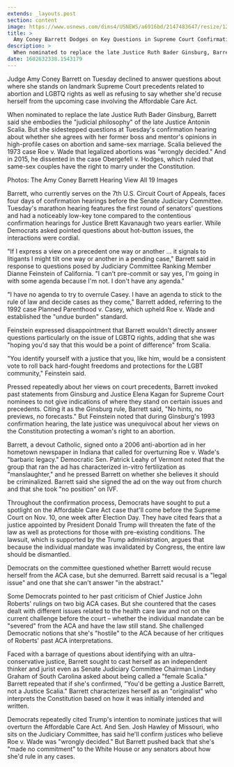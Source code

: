 ```yaml
--- 
extends: _layouts.post 
section: content 
image: https://www.usnews.com/dims4/USNEWS/a6916bd/2147483647/resize/1200x%3E/quality/85/?url=http%3A%2F%2Fmedia.beam.usnews.com%2Ff8%2F77%2Fdb793a374b26a6ccde7bb739a2b3%2F201013-acb-editorial.jpg 
title: > 
  Amy Coney Barrett Dodges on Key Questions in Supreme Court Confirmation Hearing 
description: > 
  When nominated to replace the late Justice Ruth Bader Ginsburg, Barrett said she embodies the "judicial philosophy" of the late Justice Antonin Scalia.But she sidestepped questions at Tuesday's confirmation hearing about whether she agrees with her former boss and mentor's opinions in high-profile cases on abortion and same-sex marriage.Photos: The Amy Coney Barrett Hearing View All 19 ImagesBarrett, who currently serves on the 7th U.S.Circuit Court of Appeals, faces four days of confirmation hearings before the Senate Judiciary Committee.Barrett repeated that if she's confirmed, "You'd be getting a Justice Barrett, not a Justice Scalia." 
date: 1602632338.1543179 
--- 
```

Judge Amy Coney Barrett on Tuesday declined to answer questions about where she stands on landmark Supreme Court precedents related to abortion and LGBTQ rights as well as refusing to say whether she'd recuse herself from the upcoming case involving the Affordable Care Act.

When nominated to replace the late Justice Ruth Bader Ginsburg, Barrett said she embodies the "judicial philosophy" of the late Justice Antonin Scalia. But she sidestepped questions at Tuesday's confirmation hearing about whether she agrees with her former boss and mentor's opinions in high-profile cases on abortion and same-sex marriage. Scalia believed the 1973 case Roe v. Wade that legalized abortions was "wrongly decided." And in 2015, he dissented in the case Obergefell v. Hodges, which ruled that same-sex couples have the right to marry under the Constitution.

Photos: The Amy Coney Barrett Hearing View All 19 Images

Barrett, who currently serves on the 7th U.S. Circuit Court of Appeals, faces four days of confirmation hearings before the Senate Judiciary Committee. Tuesday's marathon hearing features the first round of senators' questions and had a noticeably low-key tone compared to the contentious confirmation hearings for Justice Brett Kavanaugh two years earlier. While Democrats asked pointed questions about hot-button issues, the interactions were cordial.

"If I express a view on a precedent one way or another ... it signals to litigants I might tilt one way or another in a pending case," Barrett said in response to questions posed by Judiciary Committee Ranking Member Dianne Feinstein of California. "I can't pre-commit or say yes, I'm going in with some agenda because I'm not. I don't have any agenda."

"I have no agenda to try to overrule Casey. I have an agenda to stick to the rule of law and decide cases as they come," Barrett added, referring to the 1992 case Planned Parenthood v. Casey, which upheld Roe v. Wade and established the "undue burden" standard.

Feinstein expressed disappointment that Barrett wouldn't directly answer questions particularly on the issue of LGBTQ rights, adding that she was "hoping you'd say that this would be a point of difference" from Scalia.

"You identify yourself with a justice that you, like him, would be a consistent vote to roll back hard-fought freedoms and protections for the LGBT community," Feinstein said.

Pressed repeatedly about her views on court precedents, Barrett invoked past statements from Ginsburg and Justice Elena Kagan for Supreme Court nominees to not give indications of where they stand on certain issues and precedents. Citing it as the Ginsburg rule, Barrett said, "No hints, no previews, no forecasts." But Feinstein noted that during Ginsburg's 1993 confirmation hearing, the late justice was unequivocal about her views on the Constitution protecting a woman's right to an abortion.

Barrett, a devout Catholic, signed onto a 2006 anti-abortion ad in her hometown newspaper in Indiana that called for overturning Roe v. Wade's "barbaric legacy." Democratic Sen. Patrick Leahy of Vermont noted that the group that ran the ad has characterized in-vitro fertilization as "manslaughter," and he pressed Barrett on whether she believes it should be criminalized. Barrett said she signed the ad on the way out from church and that she took "no position" on IVF.

Throughout the confirmation process, Democrats have sought to put a spotlight on the Affordable Care Act case that'll come before the Supreme Court on Nov. 10, one week after Election Day. They have cited fears that a justice appointed by President Donald Trump will threaten the fate of the law as well as protections for those with pre-existing conditions. The lawsuit, which is supported by the Trump administration, argues that because the individual mandate was invalidated by Congress, the entire law should be dismantled.

Democrats on the committee questioned whether Barrett would recuse herself from the ACA case, but she demurred. Barrett said recusal is a "legal issue" and one that she can't answer "in the abstract."

Some Democrats pointed to her past criticism of Chief Justice John Roberts' rulings on two big ACA cases. But she countered that the cases dealt with different issues related to the health care law and not on the current challenge before the court – whether the individual mandate can be "severed" from the ACA and have the law still stand. She challenged Democratic notions that she's "hostile" to the ACA because of her critiques of Roberts' past ACA interpretations.

Faced with a barrage of questions about identifying with an ultra-conservative justice, Barrett sought to cast herself as an independent thinker and jurist even as Senate Judiciary Committee Chairman Lindsey Graham of South Carolina asked about being called a "female Scalia." Barrett repeated that if she's confirmed, "You'd be getting a Justice Barrett, not a Justice Scalia." Barrett characterizes herself as an "originalist" who interprets the Constitution based on how it was initially intended and written.

Democrats repeatedly cited Trump's intention to nominate justices that will overturn the Affordable Care Act. And Sen. Josh Hawley of Missouri, who sits on the Judiciary Committee, has said he'll confirm justices who believe Roe v. Wade was "wrongly decided." But Barrett pushed back that she's "made no commitment" to the White House or any senators about how she'd rule in any cases.